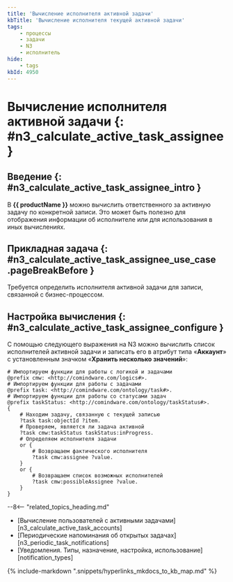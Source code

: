 ```yaml
---
title: 'Вычисление исполнителя активной задачи'
kbTitle: 'Вычисление исполнителя текущей активной задачи'
tags:
    - процессы
    - задачи
    - N3
    - исполнитель
hide:
    - tags
kbId: 4950
---
```


# Вычисление исполнителя активной задачи {: #n3_calculate_active_task_assignee }

## Введение {: #n3_calculate_active_task_assignee_intro }

В **{{ productName }}** можно вычислить ответственного за активную задачу по конкретной записи. Это может быть полезно для отображения информации об исполнителе или для использования в иных вычислениях.

## Прикладная задача {: #n3_calculate_active_task_assignee_use_case .pageBreakBefore }

Требуется определить исполнителя активной задачи для записи, связанной с бизнес-процессом.

## Настройка вычисления {: #n3_calculate_active_task_assignee_configure }

С помощью следующего выражения на N3 можно вычислить список исполнителей активной задачи и записать его в атрибут типа «**Аккаунт**» с установленным значком «**Хранить несколько значений**»:

``` turtle
# Импортируем функции для работы с логикой и задачами
@prefix cmw: <http://comindware.com/logics#>.
# Импортируем функции для работы с задачами
@prefix task: <http://comindware.com/ontology/task#>.
# Импортируем функции для работы со статусами задач
@prefix taskStatus: <http://comindware.com/ontology/taskStatus#>.
{
    # Находим задачу, связанную с текущей записью
    ?task task:objectId ?item.
    # Проверяем, является ли задача активной
    ?task cmw:taskStatus taskStatus:inProgress.
    # Определяем исполнителя задачи
    or {
        # Возвращаем фактического исполнителя
        ?task cmw:assignee ?value.
    }
    or {
        # Возвращаем список возможных исполнителей
        ?task cmw:possibleAssignee ?value.
    }
}
```

<div class="relatedTopics" markdown="block">

--8<-- "related_topics_heading.md"

- [Вычисление пользователей с активными задачами][n3_calculate_active_task_accounts]
- [Периодические напоминания об открытых задачах][n3_periodic_task_notifications]
- [Уведомления. Типы, назначение, настройка, использование][notification_types]

</div>

{% include-markdown ".snippets/hyperlinks_mkdocs_to_kb_map.md" %}
